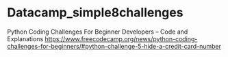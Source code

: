 # Datacamp_simple8challenges

Python Coding Challenges For Beginner Developers – Code and Explanations
https://www.freecodecamp.org/news/python-coding-challenges-for-beginners/#python-challenge-5-hide-a-credit-card-number
